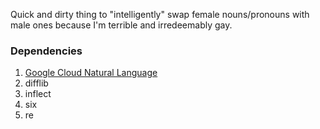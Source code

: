 Quick and dirty thing to "intelligently" swap female nouns/pronouns with male ones because I'm terrible and irredeemably gay.

### Dependencies
1. [Google Cloud Natural Language](https://cloud.google.com/natural-language/)
2. difflib
3. inflect
4. six
5. re
